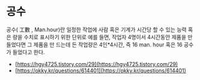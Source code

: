 # 공수

공수( 工數 , Man.hour)란 일정한 작업에 사람 혹은 기계가 시간당 할 수 있는 능력 혹은 량을 수치로 표시하기 위한 단위로 예를 들면, 작업자 4명이서 4시간동안 제품을 만들었다면 그 제품을 만 드는데 든 작업량은 4인\*4시간, 즉 16 man. hour 혹은 16 공수가 들었다고 한다.



* [https://hgy4725.tistory.com/29](https://hgy4725.tistory.com/29)
* [https://okky.kr/questions/614401](https://okky.kr/questions/614401)

